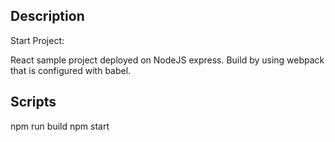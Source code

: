 ## Description

Start Project:

React sample project deployed on NodeJS express.
Build by using webpack that is configured with babel.

## Scripts

npm run build
npm start
